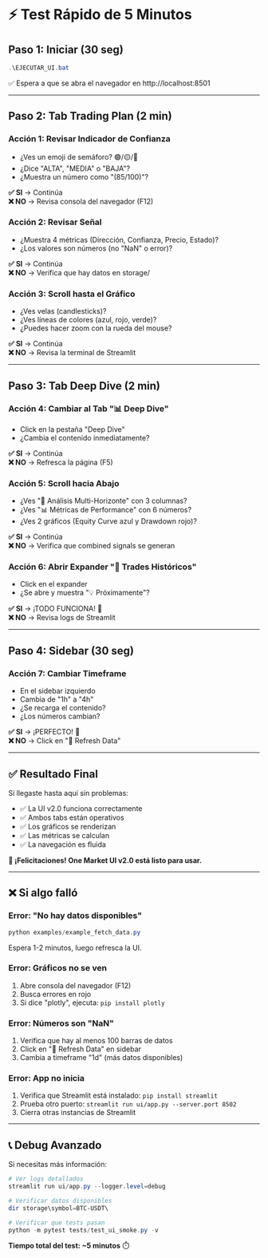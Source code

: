 # ⚡ Test Rápido de 5 Minutos

## Paso 1: Iniciar (30 seg)
```powershell
.\EJECUTAR_UI.bat
```
✅ Espera a que se abra el navegador en http://localhost:8501

---

## Paso 2: Tab Trading Plan (2 min)

### Acción 1: Revisar Indicador de Confianza
- ¿Ves un emoji de semáforo? 🟢/🟡/🔴
- ¿Dice "ALTA", "MEDIA" o "BAJA"?
- ¿Muestra un número como "(85/100)"?

**✅ SI** → Continúa  
**❌ NO** → Revisa consola del navegador (F12)

### Acción 2: Revisar Señal
- ¿Muestra 4 métricas (Dirección, Confianza, Precio, Estado)?
- ¿Los valores son números (no "NaN" o error)?

**✅ SI** → Continúa  
**❌ NO** → Verifica que hay datos en storage/

### Acción 3: Scroll hasta el Gráfico
- ¿Ves velas (candlesticks)?
- ¿Ves líneas de colores (azul, rojo, verde)?
- ¿Puedes hacer zoom con la rueda del mouse?

**✅ SI** → Continúa  
**❌ NO** → Revisa la terminal de Streamlit

---

## Paso 3: Tab Deep Dive (2 min)

### Acción 4: Cambiar al Tab "📊 Deep Dive"
- Click en la pestaña "Deep Dive"
- ¿Cambia el contenido inmediatamente?

**✅ SI** → Continúa  
**❌ NO** → Refresca la página (F5)

### Acción 5: Scroll hacia Abajo
- ¿Ves "🧭 Análisis Multi-Horizonte" con 3 columnas?
- ¿Ves "📊 Métricas de Performance" con 6 números?
- ¿Ves 2 gráficos (Equity Curve azul y Drawdown rojo)?

**✅ SI** → Continúa  
**❌ NO** → Verifica que combined signals se generan

### Acción 6: Abrir Expander "📜 Trades Históricos"
- Click en el expander
- ¿Se abre y muestra "💡 Próximamente"?

**✅ SI** → ¡TODO FUNCIONA! 🎉  
**❌ NO** → Revisa logs de Streamlit

---

## Paso 4: Sidebar (30 seg)

### Acción 7: Cambiar Timeframe
- En el sidebar izquierdo
- Cambia de "1h" a "4h"
- ¿Se recarga el contenido?
- ¿Los números cambian?

**✅ SI** → ¡PERFECTO! 🎉  
**❌ NO** → Click en "🔄 Refresh Data"

---

## ✅ Resultado Final

Si llegaste hasta aquí sin problemas:
- ✅ La UI v2.0 funciona correctamente
- ✅ Ambos tabs están operativos
- ✅ Los gráficos se renderizan
- ✅ Las métricas se calculan
- ✅ La navegación es fluida

**🎉 ¡Felicitaciones! One Market UI v2.0 está listo para usar.**

---

## ❌ Si algo falló

### Error: "No hay datos disponibles"
```powershell
python examples/example_fetch_data.py
```
Espera 1-2 minutos, luego refresca la UI.

### Error: Gráficos no se ven
1. Abre consola del navegador (F12)
2. Busca errores en rojo
3. Si dice "plotly", ejecuta: `pip install plotly`

### Error: Números son "NaN"
1. Verifica que hay al menos 100 barras de datos
2. Click en "🔄 Refresh Data" en sidebar
3. Cambia a timeframe "1d" (más datos disponibles)

### Error: App no inicia
1. Verifica que Streamlit está instalado: `pip install streamlit`
2. Prueba otro puerto: `streamlit run ui/app.py --server.port 8502`
3. Cierra otras instancias de Streamlit

---

## 📞 Debug Avanzado

Si necesitas más información:

```powershell
# Ver logs detallados
streamlit run ui/app.py --logger.level=debug

# Verificar datos disponibles
dir storage\symbol=BTC-USDT\

# Verificar que tests pasan
python -m pytest tests/test_ui_smoke.py -v
```

**Tiempo total del test: ~5 minutos** ⏱️

